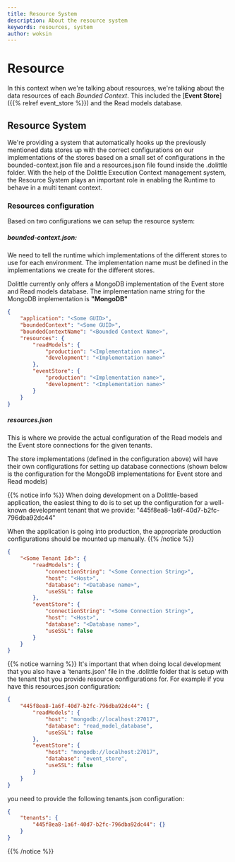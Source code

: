 ```yaml
---
title: Resource System
description: About the resource system
keywords: resources, system 
author: woksin
---
```


# Resource
In this context when we're talking about resources, we're talking about the data resources of each *Bounded Context*. This included the [**Event Store**]({{% relref event_store %}}) and the Read models database.

## Resource System
We're providing a system that automatically hooks up the previously mentioned data stores up with the correct configurations on our implementations of the stores based on a small set of configurations in the bounded-context.json file and a resources.json file found inside the .dolittle folder. With the help of the Dolittle Execution Context management system, the Resource System plays an important role in enabling the Runtime to behave in a multi tenant context.

### Resources configuration
Based on two configurations we can setup the resource system:


##### bounded-context.json: 

We need to tell the runtime which implementations of the different stores to use for each environment. The implementation name must be defined in the implementations we create for the different stores.

Dolittle currently only offers a MongoDB implementation of the Event store and Read models database. The implementation name string for the MongoDB implementation is **"MongoDB"**
```json
{
    "application": "<Some GUID>",
    "boundedContext": "<Some GUID>",
    "boundedContextName": "<Bounded Context Name>",
    "resources": {
        "readModels": {
            "production": "<Implementation name>",
            "development": "<Implementation name>"
        },
        "eventStore": {
            "production": "<Implementation name>",
            "development": "<Implementation name>"
        }
    }
}
```
##### resources.json

This is where we provide the actual configuration of the Read models and the Event store connections for the given tenants.

The store implementations (defined in the configuration above) will have their own configurations for setting up database connections (shown below is the configuration for the MongoDB implementations for Event store and Read models)

{{% notice info %}}
When doing development on a Dolittle-based application, the easiest thing to do is to set up the configuration for a well-known development tenant that we provide: "445f8ea8-1a6f-40d7-b2fc-796dba92dc44"

When the application is going into production, the appropriate production configurations should be mounted up manually. 
{{% /notice %}}

```json
{
    "<Some Tenant Id>": {
        "readModels": {
            "connectionString": "<Some Connection String>",
            "host": "<Host>",
            "database": "<Database name>",
            "useSSL": false
        },
        "eventStore": {
            "connectionString": "<Some Connection String>",
            "host": "<Host>",
            "database": "<Database name>",
            "useSSL": false
        }
    }
}
```

{{% notice warning %}}
It's important that when doing local development that you also have a 'tenants.json' file in the .dolittle folder that is setup with the tenant that you provide resource configurations for. For example if you have this resources.json configuration:

```json
{
    "445f8ea8-1a6f-40d7-b2fc-796dba92dc44": {
        "readModels": {
            "host": "mongodb://localhost:27017",
            "database": "read_model_database",
            "useSSL": false
        },
        "eventStore": {
            "host": "mongodb://localhost:27017",
            "database": "event_store",
            "useSSL": false
        }
    }
}
```
you need to provide the following tenants.json configuration:
```json
{
    "tenants": {
        "445f8ea8-1a6f-40d7-b2fc-796dba92dc44": {}
    }
}
```
{{% /notice %}}
